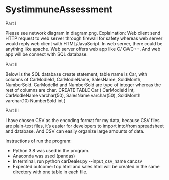 # SystimmuneAssessment
Part I

Please see network diagram in diagram.png. 
Explaination: Web client send HTTP request to web server through firewall for safety whereas web server would reply web client with HTML/JavaScript. In web server, there could be anything like apache. Web server offers web app like C/ C#/C++. And web app will be connect with SQL database.

 

Part II 

Below is the SQL database create statement, table name is Car, with columns of CarModleId, CarModleName, SalesName, SoldMonth, NumberSold. CarModelId and NumberSold are type of integer whereas the rest of columns are char.
CREATE TABLE Car (
	    CarModleId int,
	    CarModleName varchar(50),
	    SalesName varchar(50),
	    SoldMonth varchar(10)
	    NumberSold int
)


Part III

I have chosen CSV as the encoding format for my data, because CSV files are plain-text files, it’s easier for developers to import into/from spreadsheet and database. And CSV can easily organize large amounts of data.

Instructions of run the program:
-	Python 3.8 was used in the program.
-	Anaconda was used (pandas)
-	In terminal, run python carDealer.py --input_csv_name car.csv
-	Expected outcome: top.html and sales.html will be created in the same directory with one table in each file. 
